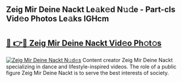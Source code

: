 ## Zeig Mir Deine Nackt Le𝚊k𝚎d N𝚞𝚍e - Part-cIs Vid𝚎o Photos Le𝚊ks IGHcm

# <h2><a href="http://fb6zo4.evod.top/?m=Zeig+Mir+Deine+Nackt">🔗 👉🔴 Zeig Mir Deine Nackt Vid𝚎o Ph𝚘t𝚘s</a></h2>

[![Zeig Mir Deine Nackt N𝚞d𝚎s](https://i.imgur.com/8V9OHl7.gif)](http://fb6zo4.evod.top/?m=Zeig+Mir+Deine+Nackt)
Content creator Zeig Mir Deine Nackt specializing in dance and lifestyle-inspired videos. The role of a public figure Zeig Mir Deine Nackt is to serve the best interests of society. 
